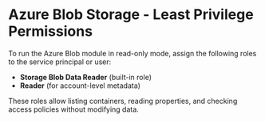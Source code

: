 # Azure Blob Storage - Least Privilege Permissions

To run the Azure Blob module in read-only mode, assign the following roles to the service principal or user:

- **Storage Blob Data Reader** (built-in role)
- **Reader** (for account-level metadata)

These roles allow listing containers, reading properties, and checking access policies without modifying data.
